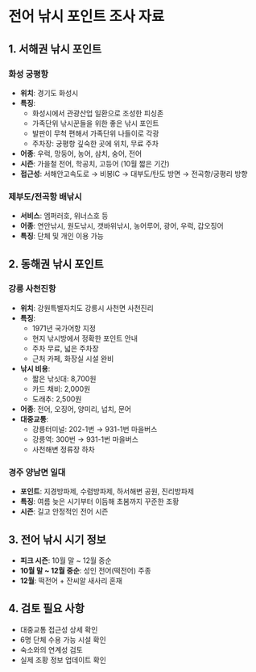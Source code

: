 # 전어 낚시 포인트 조사 자료

## 1. 서해권 낚시 포인트

### 화성 궁평항
- **위치**: 경기도 화성시
- **특징**: 
  - 화성시에서 관광산업 일환으로 조성한 피싱존
  - 가족단위 낚시꾼들을 위한 좋은 낚시 포인트
  - 발판이 무척 편해서 가족단위 나들이로 각광
  - 주차장: 궁평항 깊숙한 곳에 위치, 무료 주차
- **어종**: 우럭, 망둥어, 농어, 삼치, 숭어, 전어
- **시즌**: 가을철 전어, 학공치, 고등어 (10월 짧은 기간)
- **접근성**: 서해안고속도로 → 비봉IC → 대부도/탄도 방면 → 전곡항/궁평리 방향

### 제부도/전곡항 배낚시
- **서비스**: 엠퍼러호, 위너스호 등
- **어종**: 연안낚시, 원도낚시, 갯바위낚시, 농어루어, 광어, 우럭, 갑오징어
- **특징**: 단체 및 개인 이용 가능

## 2. 동해권 낚시 포인트

### 강릉 사천진항
- **위치**: 강원특별자치도 강릉시 사천면 사천진리
- **특징**:
  - 1971년 국가어항 지정
  - 현지 낚시방에서 정확한 포인트 안내
  - 주차 무료, 넓은 주차장
  - 근처 카페, 화장실 시설 완비
- **낚시 비용**:
  - 짧은 낚싯대: 8,700원
  - 카드 채비: 2,000원
  - 도래추: 2,500원
- **어종**: 전어, 오징어, 양미리, 넙치, 문어
- **대중교통**:
  - 강릉터미널: 202-1번 → 931-1번 마을버스
  - 강릉역: 300번 → 931-1번 마을버스
  - 사천해변 정류장 하차

### 경주 양남면 일대
- **포인트**: 지경방파제, 수렴방파제, 하서해변 공원, 진리방파제
- **특징**: 여름 늦은 시기부터 이듬해 초봄까지 꾸준한 조황
- **시즌**: 길고 안정적인 전어 시즌

## 3. 전어 낚시 시기 정보
- **피크 시즌**: 10월 말 ~ 12월 중순
- **10월 말 ~ 12월 중순**: 성인 전어(떡전어) 주종
- **12월**: 떡전어 + 잔씨알 새사리 혼재

## 4. 검토 필요 사항
- 대중교통 접근성 상세 확인
- 6명 단체 수용 가능 시설 확인
- 숙소와의 연계성 검토
- 실제 조황 정보 업데이트 확인